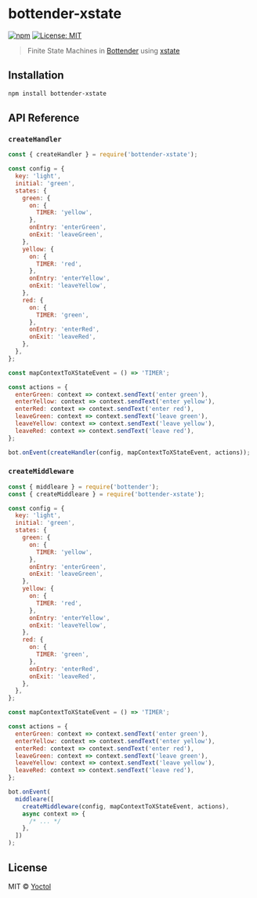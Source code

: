 # bottender-xstate

[![npm](https://img.shields.io/npm/v/bottender-xstate.svg?style=flat-square)](https://www.npmjs.com/package/bottender-xstate)
[![License: MIT](https://img.shields.io/badge/License-MIT-yellow.svg)](https://opensource.org/licenses/MIT)

> Finite State Machines in [Bottender](https://github.com/Yoctol/bottender) using [xstate](https://github.com/davidkpiano/xstate)

## Installation

```sh
npm install bottender-xstate
```

## API Reference

### `createHandler`

```js
const { createHandler } = require('bottender-xstate');

const config = {
  key: 'light',
  initial: 'green',
  states: {
    green: {
      on: {
        TIMER: 'yellow',
      },
      onEntry: 'enterGreen',
      onExit: 'leaveGreen',
    },
    yellow: {
      on: {
        TIMER: 'red',
      },
      onEntry: 'enterYellow',
      onExit: 'leaveYellow',
    },
    red: {
      on: {
        TIMER: 'green',
      },
      onEntry: 'enterRed',
      onExit: 'leaveRed',
    },
  },
};

const mapContextToXStateEvent = () => 'TIMER';

const actions = {
  enterGreen: context => context.sendText('enter green'),
  enterYellow: context => context.sendText('enter yellow'),
  enterRed: context => context.sendText('enter red'),
  leaveGreen: context => context.sendText('leave green'),
  leaveYellow: context => context.sendText('leave yellow'),
  leaveRed: context => context.sendText('leave red'),
};

bot.onEvent(createHandler(config, mapContextToXStateEvent, actions));
```

### `createMiddleware`

```js
const { middleare } = require('bottender');
const { createMiddleare } = require('bottender-xstate');

const config = {
  key: 'light',
  initial: 'green',
  states: {
    green: {
      on: {
        TIMER: 'yellow',
      },
      onEntry: 'enterGreen',
      onExit: 'leaveGreen',
    },
    yellow: {
      on: {
        TIMER: 'red',
      },
      onEntry: 'enterYellow',
      onExit: 'leaveYellow',
    },
    red: {
      on: {
        TIMER: 'green',
      },
      onEntry: 'enterRed',
      onExit: 'leaveRed',
    },
  },
};

const mapContextToXStateEvent = () => 'TIMER';

const actions = {
  enterGreen: context => context.sendText('enter green'),
  enterYellow: context => context.sendText('enter yellow'),
  enterRed: context => context.sendText('enter red'),
  leaveGreen: context => context.sendText('leave green'),
  leaveYellow: context => context.sendText('leave yellow'),
  leaveRed: context => context.sendText('leave red'),
};

bot.onEvent(
  middleare([
    createMiddleware(config, mapContextToXStateEvent, actions),
    async context => {
      /* ... */
    },
  ])
);
```

## License

MIT © [Yoctol](https://github.com/Yoctol/bottender-xstate)
